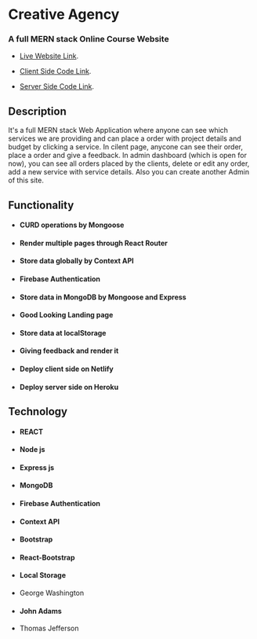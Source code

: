 
# Creative Agency
### A full MERN stack Online Course Website

* [Live Website Link](https://creative-agency-75c66.web.app/).

* [Client Side Code Link](https://github.com/sajib581/creative-agency-client).

* [Server Side Code Link](https://github.com/sajib581/creative-agenct-server).

## Description
It's a full MERN stack Web Application where anyone can see which services we are providing and can place a order with project details and budget by clicking a service. In cilent page, anycone can see their order, place a order and give a feedback. In admin dashboard (which is open for now), you can see all orders placed by the clients, delete or edit any order, add a new service with service details. Also you can create another Admin of this site.

## Functionality
- #### CURD operations by Mongoose
- #### Render multiple pages through React Router
- #### Store data globally by Context API
- #### Firebase Authentication
- #### Store data in MongoDB by Mongoose and Express
- #### Good Looking Landing page
- #### Store data at localStorage
- #### Giving feedback and render it
- #### Deploy client side on Netlify
- #### Deploy server side on Heroku

## Technology
- #### REACT
- #### Node js
- #### Express js
- #### MongoDB
- #### Firebase Authentication
- #### Context API
- #### Bootstrap
- #### React-Bootstrap
- #### Local Storage
- George Washington
- #### John Adams
- Thomas Jefferson

